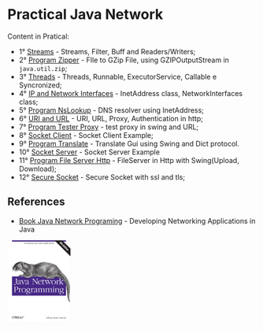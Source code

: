 # Practical Java Network

Content in Pratical:

  + 1° [Streams](./streams-filters-example) - Streams, Filter, Buff and Readers/Writers;
  + 2° [Program Zipper](./zipper) - FIle to GZip File, using GZIPOutputStream in `java.util.zip`;
  + 3° [Threads](./threads-example) - Threads, Runnable, ExecutorService, Callable e Syncronized;
  + 4° [IP and Network Interfaces](./InetAddress-networkInterface-example) - InetAddress class, NetworkInterfaces class;
  + 5° [Program NsLookup](./nslookup) - DNS resolver using InetAddress;
  + 6° [URI and URL](./uri-url-example) - URI, URL, Proxy, Authentication in http;
  + 7° [Program Tester Proxy](./testProxy) - test proxy in swing and URL;
  + 8° [Socket Client](./socket-client-example) - Socket Client Example;
  + 9° [Program Translate](./translate) - Translate Gui using Swing and Dict protocol. 
  + 10° [Socket Server](./socket-server-example) - Socket Server Example 
  + 11° [Program File Server Http](./file-server-http) - FileServer in Http with Swing(Upload, Download);
  + 12° [Secure Socket](./) - Secure Socket with ssl and tls;

## References

  + [Book Java Network Programing](https://www.oreilly.com/library/view/java-network-programming/9781449365936/) - Developing Networking Applications in Java<br/>
<img src="./java-networking-programing.png" width="128px" alt="book reference Java Networking Programing">

